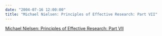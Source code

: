 ```yaml
---
date: "2004-07-16 12:00:00"
title: "Michael Nielsen: Principles of Effective Research: Part VII"
---
```


[Michael Nielsen: Principles of Effective Research: Part VII](/lemire/blog/2004/07-16-michael-nielsen-principles-of-effective-research-part-vii)

